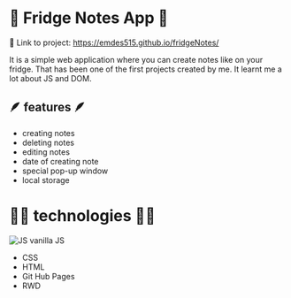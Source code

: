 # 📒 Fridge Notes App 📒

🔗 Link to project: https://emdes515.github.io/fridgeNotes/

It is a simple web application where you can create notes like on your fridge. 
That has been one of the first projects created by me. It learnt me a lot about JS and DOM. 

## 🪶 features 🪶
* creating notes
* deleting notes
* editing notes
* date of creating note
* special pop-up window
* local storage

# 🧑‍💻 technologies 🧑‍💻
![JS]([http://url/to/img.png](https://user-images.githubusercontent.com/25181517/117447155-6a868a00-af3d-11eb-9cfe-245df15c9f3f.png)https://user-images.githubusercontent.com/25181517/117447155-6a868a00-af3d-11eb-9cfe-245df15c9f3f.png) vanilla JS
* CSS
* HTML
* Git Hub Pages
* RWD

